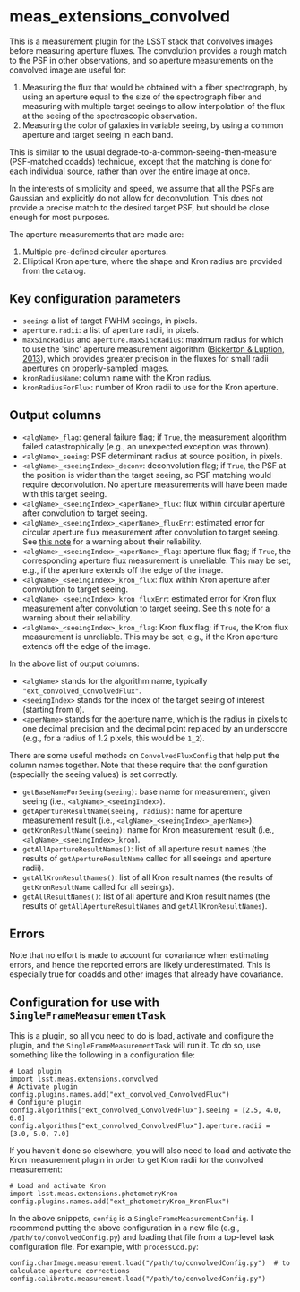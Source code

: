 # meas_extensions_convolved

This is a measurement plugin for the LSST stack that convolves images before measuring aperture fluxes.
The convolution provides a rough match to the PSF in other observations, and so aperture measurements on the convolved image are useful for:

1. Measuring the flux that would be obtained with a fiber spectrograph, by using an aperture equal to the size of the spectrograph fiber and measuring with multiple target seeings to allow interpolation of the flux at the seeing of the spectroscopic observation.
2. Measuring the color of galaxies in variable seeing, by using a common aperture and target seeing in each band.

This is similar to the usual degrade-to-a-common-seeing-then-measure (PSF-matched coadds) technique, except that the matching is done for each individual source, rather than over the entire image at once.

In the interests of simplicity and speed, we assume that all the PSFs are Gaussian and explicitly do not allow for deconvolution.
This does not provide a precise match to the desired target PSF, but should be close enough for most purposes.

The aperture measurements that are made are:

1. Multiple pre-defined circular apertures.
2. Elliptical Kron aperture, where the shape and Kron radius are provided from the catalog.


## Key configuration parameters

* `seeing`: a list of target FWHM seeings, in pixels.
* `aperture.radii`: a list of aperture radii, in pixels.
* `maxSincRadius` and `aperture.maxSincRadius`: maximum radius for which to use the 'sinc' aperture measurement algorithm ([Bickerton & Luption, 2013](2013MNRAS.431.1275B)), which provides greater precision in the fluxes for small radii apertures on properly-sampled images.
* `kronRadiusName`: column name with the Kron radius.
* `kronRadiusForFlux`: number of Kron radii to use for the Kron aperture.


## Output columns

* `<algName>_flag`: general failure flag; if `True`, the measurement algorithm failed catastrophically (e.g., an unexpected exception was thrown).
* `<algName>_seeing`: PSF determinant radius at source position, in pixels.
* `<algName>_<seeingIndex>_deconv`: deconvolution flag; if `True`, the PSF at the position is wider than the target seeing, so PSF matching would require deconvolution. No aperture measurements will have been made with this target seeing.
* `<algName>_<seeingIndex>_<aperName>_flux`: flux within circular aperture after convolution to target seeing.
* `<algName>_<seeingIndex>_<aperName>_fluxErr`: estimated error for circular aperture flux measurement after convolution to target seeing. See [this note](#errors) for a warning about their reliability.
* `<algName>_<seeingIndex>_<aperName>_flag`: aperture flux flag; if `True`, the corresponding aperture flux measurement is unreliable. This may be set, e.g., if the aperture extends off the edge of the image.
* `<algName>_<seeingIndex>_kron_flux`: flux within Kron aperture after convolution to target seeing.
* `<algName>_<seeingIndex>_kron_fluxErr`: estimated error for Kron flux measurement after convolution to target seeing. See [this note](#errors) for a warning about their reliability.
* `<algName>_<seeingIndex>_kron_flag`: Kron flux flag; if `True`, the Kron flux measurement is unreliable. This may be set, e.g., if the Kron aperture extends off the edge of the image.

In the above list of output columns:

* `<algName>` stands for the algorithm name, typically `"ext_convolved_ConvolvedFlux"`.
* `<seeingIndex>` stands for the index of the target seeing of interest (starting from `0`).
* `<aperName>` stands for the aperture name, which is the radius in pixels to one decimal precision and the decimal point replaced by an underscore (e.g., for a radius of 1.2 pixels, this would be `1_2`).

There are some useful methods on `ConvolvedFluxConfig` that help put the column names together.  Note that these require that the configuration (especially the seeing values) is set correctly.

* `getBaseNameForSeeing(seeing)`: base name for measurement, given seeing (i.e., `<algName>_<seeingIndex>`).
* `getApertureResultName(seeing, radius)`: name for aperture measurement result (i.e., `<algName>_<seeingIndex>_aperName>`).
* `getKronResultName(seeing)`: name for Kron measurement result (i.e., `<algName>_<seeingIndex>_kron`).
* `getAllApertureResultNames()`: list of all aperture result names (the results of `getApertureResultName` called for all seeings and aperture radii).
* `getAllKronResultNames()`: list of all Kron result names (the results of `getKronResultName` called for all seeings).
* `getAllResultNames()`: list of all aperture and Kron result names (the results of `getAllApertureResultNames` and `getAllKronResultNames`).


## Errors
<a name="errors"></a>

Note that no effort is made to account for covariance when estimating errors, and hence the reported errors are likely underestimated.  This is especially true for coadds and other images that already have covariance.


## Configuration for use with `SingleFrameMeasurementTask`

This is a plugin, so all you need to do is load, activate and configure the plugin, and the `SingleFrameMeasurementTask` will run it.
To do so, use something like the following in a configuration file:

    # Load plugin
    import lsst.meas.extensions.convolved
    # Activate plugin
    config.plugins.names.add("ext_convolved_ConvolvedFlux")
    # Configure plugin
    config.algorithms["ext_convolved_ConvolvedFlux"].seeing = [2.5, 4.0, 6.0]
    config.algorithms["ext_convolved_ConvolvedFlux"].aperture.radii = [3.0, 5.0, 7.0]
    
If you haven't done so elsewhere, you will also need to load and activate the Kron measurement plugin in order to get Kron radii for the convolved measurement:

    # Load and activate Kron
    import lsst.meas.extensions.photometryKron
    config.plugins.names.add("ext_photometryKron_KronFlux")
    
In the above snippets, `config` is a `SingleFrameMeasurementConfig`.  I recommend putting the above configuration in a new file (e.g., `/path/to/convolvedConfig.py`) and loading that file from a top-level task configuration file.  For example, with `processCcd.py`:

    config.charImage.measurement.load("/path/to/convolvedConfig.py")  # to calculate aperture corrections
    config.calibrate.measurement.load("/path/to/convolvedConfig.py")

